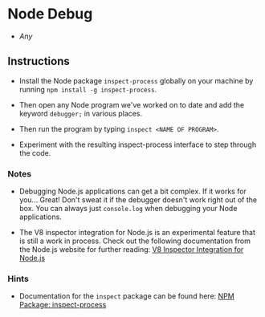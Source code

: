 # Node Debug

* *Any*

## Instructions

* Install the Node package `inspect-process` globally on your machine by running `npm install -g inspect-process`.

* Then open any Node program we've worked on to date and add the keyword `debugger;` in various places.

* Then run the program by typing `inspect <NAME OF PROGRAM>`.

* Experiment with the resulting inspect-process interface to step through the code.

### Notes

* Debugging Node.js applications can get a bit complex. If it works for you... Great! Don't sweat it if the debugger doesn't work right out of the box. You can always just `console.log` when debugging your Node applications.

* The V8 inspector integration for Node.js is an experimental feature that is still a work in process. Check out the following documentation from the Node.js website for further reading: [V8 Inspector Integration for Node.js](https://nodejs.org/api/debugger.html#debugger_v8_inspector_integration_for_node_js)

### Hints

* Documentation for the `inspect` package can be found here: [NPM Package: inspect-process](https://www.npmjs.com/package/inspect-process)
